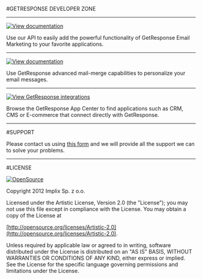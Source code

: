 #GETRESPONSE DEVELOPER ZONE

---

[![View documentation][2]][1]

Use our API to easily add the powerful functionality of GetResponse Email Marketing to your favorite applications.

[1]: https://github.com/GetResponse/DevZone/tree/master/API/README.md
[2]: https://raw.github.com/GetResponse/DevZone/master/API/icon.png

---

[![View documentation][4]][3]

Use GetResponse advanced mail-merge capabilities to personalize your email messages.

[3]: https://github.com/GetResponse/DevZone/tree/master/DC/README.md
[4]: https://raw.github.com/GetResponse/DevZone/master/DC/icon.png

---

[![View GetResponse integrations][6]][5]

Browse the GetResponse App Center to find applications such as CRM, CMS or E-commerce that connect directly with GetResponse.

[5]: https://github.com/GetResponse/DevZone/tree/master/Plugins
[6]: https://raw.github.com/GetResponse/DevZone/master/Plugins/icon.png

---

#SUPPORT

Please contact us using [this form](http://www.getresponse.com/feedback.html?devzone=yes) and we will provide all the support we can to solve your problems.

---

#LICENSE

<a href="http://opensource.org/"><img src="http://opensource.org/trademarks/opensource/OSI-Approved-License-100x137.png" alt="OpenSource"/></a>

Copyright 2012 Implix Sp. z o.o.

Licensed under the Artistic License, Version 2.0 (the "License"); you may not use this file except in compliance with the License. You may obtain a copy of the License at

[http://opensource.org/licenses/Artistic-2.0](http://opensource.org/licenses/Artistic-2.0).

Unless required by applicable law or agreed to in writing, software distributed under the License is distributed on an "AS IS" BASIS, WITHOUT WARRANTIES OR CONDITIONS OF ANY KIND, either express or implied. See the License for the specific language governing permissions and limitations under the License.
